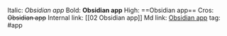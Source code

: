 Italic: *Obsidian app*
Bold: **Obsidian app**
High: ==Obsidian app==
Cros: ~~Obsidian app~~
Internal link: [[02 Obsidian app]]
Md link: [Obsidian app](https://obsidian.md/)
tag: #app
